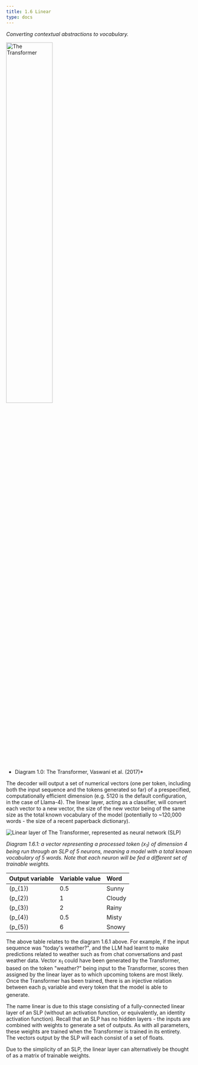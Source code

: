 ```yaml
---
title: 1.6 Linear
type: docs
---
```


*Converting contextual abstractions to vocabulary.*

<img src="/img/transformer-vaswani.png" alt="The Transformer" width="50%"/>

* Diagram 1.0: The Transformer, Vaswani et al. (2017)*

The decoder will output a set of numerical vectors (one per token, including both the input sequence and the tokens generated so far) of a prespecified, computationally efficient dimension (e.g. 5120 is the default configuration, in the case of Llama-4). The linear layer, acting as a classifier, will convert each vector to a new vector, the size of the new vector being of the same size as the total known vocabulary of the model (potentially to \~120,000 words \- the size of a recent paperback dictionary).


![Linear layer of The Transformer, represented as neural network (SLP)](/img/linear-SLP.svg)

*Diagram 1.6.1: a vector representing a processed token (x<sub>1</sub>) of dimension 4 being run through an SLP of 5 neurons, meaning a model with a total known vocabulary of 5 words. Note that each neuron will be fed a different set of trainable weights.*

| Output variable | Variable value | Word | 
| :---- | :---- | :---- |
| \(p_{1}\) | 0.5 | Sunny |
| \(p_{2}\) | 1 | Cloudy |
| \(p_{3}\) | 2 | Rainy |
| \(p_{4}\) | 0.5 | Misty |
| \(p_{5}\) | 6 | Snowy |

The above table relates to the diagram 1.6.1 above. For example, if the input sequence was "today's weather?", and the LLM had learnt to make predictions related to weather such as from chat conversations and past weather data. Vector x<sub>1</sub> could have been generated by the Transformer, based on the token "weather?" being input to the Transformer, scores then assigned by the linear layer as to which upcoming tokens are most likely. Once the Transformer has been trained, there is an injective relation between each p<sub>i</sub> variable and every token that the model is able to generate.


The name linear is due to this stage consisting of a fully-connected linear layer of an SLP (without an activation function, or equivalently, an identity activation function). Recall that an SLP has no hidden layers \- the inputs are combined with weights to generate a set of outputs. As with all parameters, these weights are trained when the Transformer is trained in its entirety. The vectors output by the SLP will each consist of a set of floats.

Due to the simplicity of an SLP, the linear layer can alternatively be thought of as a matrix of trainable weights.